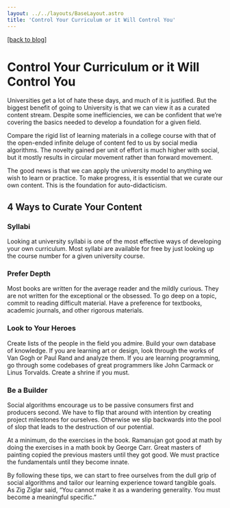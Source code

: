 ```yaml
---
layout: ../../layouts/BaseLayout.astro
title: 'Control Your Curriculum or it Will Control You'
---
```

[[back to blog]](/)

# Control Your Curriculum or it Will Control You

Universities get a lot of hate these days, and much of it is justified. But the biggest benefit of going to University is that we can view it as a curated content stream. Despite some inefficiencies, we can be confident that we’re covering the basics needed to develop a foundation for a given field.

Compare the rigid list of learning materials in a college course with that of the open-ended infinite deluge of content fed to us by social media algorithms. The novelty gained per unit of effort is much higher with social, but it mostly results in circular movement rather than forward movement.

The good news is that we can apply the university model to anything we wish to learn or practice. To make progress, it is essential that we curate our own content. This is the foundation for auto-didacticism.

## 4 Ways to Curate Your Content

### Syllabi

Looking at university syllabi is one of the most effective ways of developing your own curriculum. Most syllabi are available for free by just looking up the course number for a given university course.

### Prefer Depth

Most books are written for the average reader and the mildly curious. They are not written for the exceptional or the obsessed. To go deep on a topic, commit to reading difficult material. Have a preference for textbooks, academic journals, and other rigorous materials.

### Look to Your Heroes

Create lists of the people in the field you admire. Build your own database of knowledge. If you are learning art or design, look through the works of Van Gogh or Paul Rand and analyze them. If you are learning programming, go through some codebases of great programmers like John Carmack or Linus Torvalds. Create a shrine if you must.

### Be a Builder

Social algorithms encourage us to be passive consumers first and producers second. We have to flip that around with intention by creating project milestones for ourselves. Otherwise we slip backwards into the pool of slop that leads to the destruction of our potential.

At a minimum, do the exercises in the book. Ramanujan got good at math by doing the exercises in a math book by George Carr. Great masters of painting copied the previous masters until they got good. We must practice the fundamentals until they become innate.

By following these tips, we can start to free ourselves from the dull grip of social algorithms and tailor our learning experience toward tangible goals. As Zig Ziglar said, “You cannot make it as a wandering generality. You must become a meaningful specific.” 